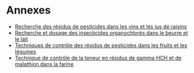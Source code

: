 # Annexes

- [Recherche des résidus de pesticides dans les vins et les jus de raisins](recherche-des-residus-de-pesticides-dans-les-vins-et)
- [Recherche et dosage des insecticides organochlorés dans le beurre et le lait](recherche-et)
- [Techniques de contrôle des résidus de pesticides dans les fruits et les légumes](techniques-de-controle-des-residus-de-pesticides-dans-les-fruits-et)
- [Technique de contrôle de la teneur en résidus de gamma HCH et de malathion dans la farine](technique-de-controle-de-la-teneur-en-residus-de-gamma-hch-et)
